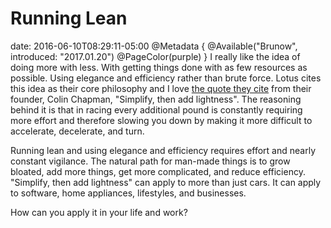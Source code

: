 # Running Lean
date: 2016-06-10T08:29:11-05:00
@Metadata {
  @Available("Brunow", introduced: "2017.01.20")
  @PageColor(purple)
}
I really like the idea of doing more with less. With getting things done with as few resources as possible. Using elegance and efficiency rather than brute force. Lotus cites this idea as their core philosophy and I love [the quote they cite](http://www.lotuscars.com/about-us/lotus-philosophy) from their founder, Colin Chapman, "Simplify, then add lightness". The reasoning behind it is that in racing every additional pound is constantly requiring more effort and therefore slowing you down by making it more difficult to accelerate, decelerate, and turn.

Running lean and using elegance and efficiency requires effort and nearly constant vigilance. The natural path for man-made things is to grow bloated, add more things, get more complicated, and reduce efficiency. "Simplify, then add lightness" can apply to more than just cars. It can apply to software, home appliances, lifestyles, and businesses.

How can you apply it in your life and work?
